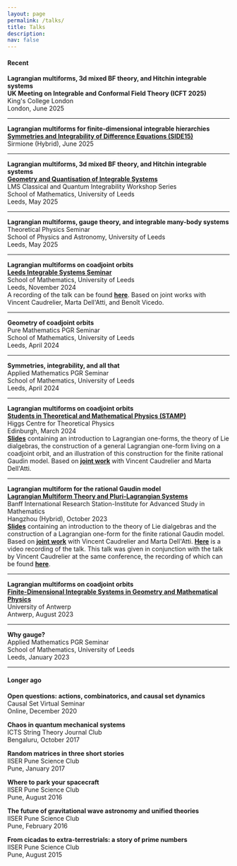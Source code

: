 ```yaml
---
layout: page
permalink: /talks/
title: Talks
description:
nav: false
---
```


<h4> Recent </h4>


<b>Lagrangian multiforms, 3d mixed BF theory, and Hitchin integrable systems</b>\
**UK Meeting on Integrable and Conformal Field Theory (ICFT 2025)**\
King's College London\
London, June 2025

<hr>


<b>Lagrangian multiforms for finite-dimensional integrable hierarchies</b>\
**<a href="https://side15.unimi.it/" target="_blank">Symmetries and Integrability of Difference Equations (SIDE15)</a>**\
Sirmione (Hybrid), June 2025

<hr>

<b>Lagrangian multiforms, 3d mixed BF theory, and Hitchin integrable systems</b>\
**<a href="https://integrable-systems.leeds.ac.uk/geometry-and-quantisation-of-integrable-systems/" target="_blank">Geometry and Quantisation of Integrable Systems</a>**\
LMS Classical and Quantum Integrability Workshop Series\
School of Mathematics, University of Leeds\
Leeds, May 2025

<hr>

<b>Lagrangian multiforms, gauge theory, and integrable many-body systems</b>\
Theoretical Physics Seminar\
School of Physics and Astronomy, University of Leeds\
Leeds, May 2025

<hr>

<b>Lagrangian multiforms on coadjoint orbits</b>\
**<a href="https://integrable-systems.leeds.ac.uk/seminar-activities/" target="_blank">Leeds Integrable Systems Seminar</a>**\
School of Mathematics, University of Leeds\
Leeds, November 2024\
A recording of the talk can be found **<a href="https://www.youtube.com/watch?v=fRvz6XceDAA" target="_blank">here</a>**. Based on joint works with Vincent Caudrelier, Marta Dell'Atti, and Benoît Vicedo.


<hr>


<b>Geometry of coadjoint orbits</b>\
Pure Mathematics PGR Seminar\
School of Mathematics, University of Leeds\
Leeds, April 2024

<hr>

<b>Symmetries, integrability, and all that</b>\
Applied Mathematics PGR Seminar\
School of Mathematics, University of Leeds\
Leeds, April 2024

<hr>

<b>Lagrangian multiforms on coadjoint orbits</b>\
**<a href="https://higgs.ph.ed.ac.uk/event/lagrangian-multiforms-on-coadjoint-orbits" target="_blank">Students in Theoretical and Mathematical Physics (STAMP)</a>**\
Higgs Centre for Theoretical Physics\
Edinburgh, March 2024\
**<a href="/assets/pdf/STAMP_Mar24.pdf" target="_blank">Slides</a>** containing an introduction to Lagrangian one-forms, the theory of Lie dialgebras, the construction of a general Lagrangian one-form living on a coadjoint orbit, and an illustration of this construction for the finite rational Gaudin model. Based on **<a href="https://arxiv.org/abs/2307.07339" target="_self">joint work</a>** with Vincent Caudrelier and Marta Dell'Atti.


<hr>

<b>Lagrangian multiform for the rational Gaudin model</b>\
**<a href="https://www.birs.ca/events/2023/5-day-workshops/23w5043" target="_blank">Lagrangian Multiform Theory and Pluri-Lagrangian Systems</a>**\
Banff International Research Station-Institute for Advanced Study in Mathematics\
Hangzhou (Hybrid), October 2023\
**<a href="/assets/pdf/BIRS_Oct23.pdf" target="_blank">Slides</a>** containing an introduction to the theory of Lie dialgebras and the construction of a Lagrangian one-form for the finite rational Gaudin model. Based on **<a href="https://arxiv.org/abs/2307.07339" target="_self">joint work</a>** with Vincent Caudrelier and Marta Dell'Atti. **<a href="http://www.birs.ca/events/2023/5-day-workshops/23w5043/videos/watch/202310251530-Singh.html" target="_self">Here</a>** is a video recording of the talk. This talk was given in conjunction with the talk by Vincent Caudrelier at the same conference, the recording of which can be found **<a href="http://www.birs.ca/events/2023/5-day-workshops/23w5043/videos/watch/202310251345-Caudrelier.html" target="_self">here</a>**.



<hr>

<b>Lagrangian multiforms on coadjoint orbits</b>\
**<a href="https://www.uantwerpen.be/nl/personeel/sonja-hohloch/private-webpage/conference-workshop/fdis2023/" target="_blank">Finite-Dimensional Integrable Systems in Geometry and Mathematical Physics</a>**\
University of Antwerp\
Antwerp, August 2023

<hr>

<b>Why gauge?</b>\
Applied Mathematics PGR Seminar\
School of Mathematics, University of Leeds\
Leeds, January 2023

<hr>

<h4> Longer ago </h4>

<b>Open questions: actions, combinatorics, and causal set dynamics</b>\
Causal Set Virtual Seminar\
Online, December 2020

<b>Chaos in quantum mechanical systems</b>\
ICTS String Theory Journal Club\
Bengaluru, October 2017

<b>Random matrices in three short stories</b>\
IISER Pune Science Club\
Pune, January 2017

<b>Where to park your spacecraft</b>\
IISER Pune Science Club\
Pune, August 2016

<b>The future of gravitational wave astronomy and unified theories</b>\
IISER Pune Science Club\
Pune, February 2016

<b>From cicadas to extra-terrestrials: a story of prime numbers</b>\
IISER Pune Science Club\
Pune, August 2015
